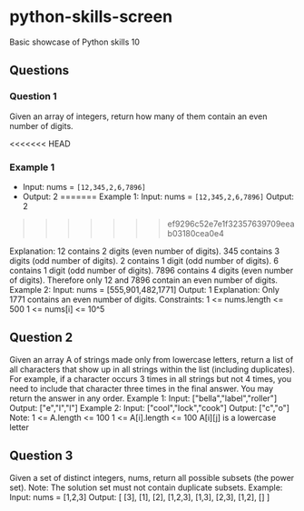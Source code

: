 # python-skills-screen
Basic showcase of Python skills 10

## Questions

### Question 1
Given an array of integers, return how many of them contain an even number of digits.

<<<<<<< HEAD
### Example 1
- Input: nums = `[12,345,2,6,7896]`
- Output: 2
=======
Example 1:
Input: nums = `[12,345,2,6,7896]`
Output: 2
>>>>>>> ef9296c52e7e1f32357639709eeab03180cea0e4

Explanation:
12 contains 2 digits (even number of digits).
345 contains 3 digits (odd number of digits).
2 contains 1 digit (odd number of digits).
6 contains 1 digit (odd number of digits).
7896 contains 4 digits (even number of digits).
Therefore only 12 and 7896 contain an even number of digits.
Example 2:
Input: nums = [555,901,482,1771]
Output: 1
Explanation:
Only 1771 contains an even number of digits.
Constraints:
1 <= nums.length <= 500
1 <= nums[i] <= 10^5


## Question 2
Given an array A of strings made only from lowercase letters, return a list of all characters that show up
in all strings within the list (including duplicates). For example, if a character occurs 3 times in all strings
but not 4 times, you need to include that character three times in the final answer.
You may return the answer in any order.
Example 1:
Input: ["bella","label","roller"]
Output: ["e","l","l"]
Example 2:
Input: ["cool","lock","cook"]
Output: ["c","o"]
Note:
1 <= A.length <= 100
1 <= A[i].length <= 100
A[i][j] is a lowercase letter


## Question 3
Given a set of distinct integers, nums, return all possible subsets (the power set).
Note: The solution set must not contain duplicate subsets.
Example:
Input: nums = [1,2,3]
Output:
[
[3],
[1],
[2],
[1,2,3],
[1,3],
[2,3],
[1,2],
[]
]
